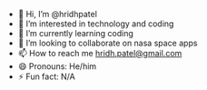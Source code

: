 - 👋 Hi, I’m @hridhpatel
- 👀 I’m interested in technology and coding
- 🌱 I’m currently learning coding
- 💞️ I’m looking to collaborate on nasa space apps
- 📫 How to reach me hridh.patel@gmail.com
- 😄 Pronouns: He/him
- ⚡ Fun fact: N/A

<!---
hridhpatel/hridhpatel is a ✨ special ✨ repository because its `README.md` (this file) appears on your GitHub profile.
You can click the Preview link to take a look at your changes.
--->
